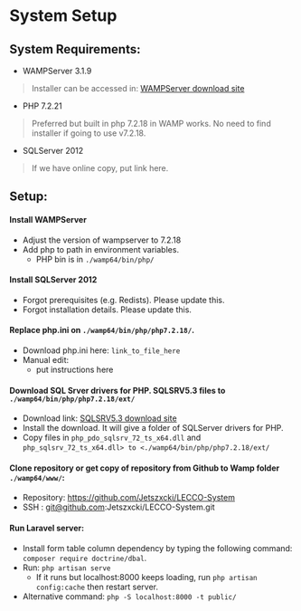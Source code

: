 # System Setup

## System Requirements:
- WAMPServer 3.1.9
> Installer can be accessed in: [WAMPServer download site](http://wampserver.aviatechno.net/)
- PHP 7.2.21
> Preferred but built in php 7.2.18 in WAMP works.
> No need to find installer if going to use v7.2.18.
- SQLServer 2012
> If we have online copy, put link here.

## Setup:
#### Install WAMPServer
- Adjust the version of wampserver to 7.2.18
- Add php to path in environment variables.
    - PHP bin is in `./wamp64/bin/php/`

#### Install SQLServer 2012
- Forgot prerequisites (e.g. Redists). Please update this.
- Forgot installation details. Please update this.

#### Replace php.ini on `./wamp64/bin/php/php7.2.18/`.
- Download php.ini here: `link_to_file_here`
- Manual edit:
    - put instructions here

#### Download SQL Srver drivers for PHP. SQLSRV5.3 files to `./wamp64/bin/php/php7.2.18/ext/`
- Download link: [SQLSRV5.3 download site](https://www.microsoft.com/en-us/download/details.aspx?id=57163&WT.mc_id=rss_alldownloads_devresources)
- Install the download. It will give a folder of SQLServer drivers for PHP.
- Copy files in `php_pdo_sqlsrv_72_ts_x64.dll` and `php_sqlsrv_72_ts_x64.dll> to <./wamp64/bin/php/php7.2.18/ext/`

#### Clone repository or get copy of repository from Github to Wamp folder `./wamp64/www/`:
- Repository: https://github.com/Jetszxcki/LECCO-System
- SSH : git@github.com:Jetszxcki/LECCO-System.git

#### Run Laravel server:
- Install form table column dependency by typing the following command: `composer require doctrine/dbal`.
- Run: `php artisan serve`
    - If it runs but localhost:8000 keeps loading, run `php artisan config:cache` then restart server.
- Alternative command: `php -S localhost:8000 -t public/`
